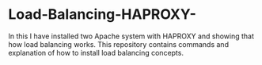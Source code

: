 # Load-Balancing-HAPROXY-
In this I have installed two Apache system with HAPROXY and showing that how load balancing works.
This repository contains commands and explanation of how to install load balancing concepts.
